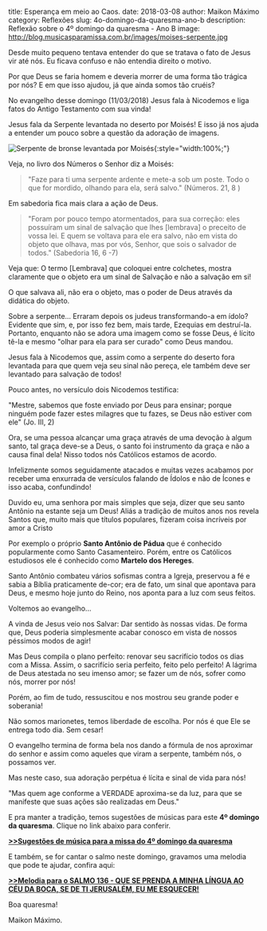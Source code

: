 ﻿title: Esperança em meio ao Caos.
date: 2018-03-08
author: Maikon Máximo
category: Reflexões
slug: 4o-domingo-da-quaresma-ano-b
description: Reflexão sobre o 4º domingo da quaresma - Ano B
image: http://blog.musicasparamissa.com.br/images/moises-serpente.jpg


Desde muito pequeno tentava entender do que se tratava o fato de Jesus vir até nós. Eu ficava confuso e não entendia direito o motivo. 

Por que Deus se faria homem e deveria morrer de uma forma tão trágica por nós? E em que isso ajudou, já que ainda somos tão cruéis? 

No evangelho desse domingo (11/03/2018) Jesus fala à Nicodemos e liga fatos do Antigo Testamento com sua vinda! 

Jesus fala da Serpente levantada no deserto por Moisés! E isso já nos ajuda a entender um pouco sobre a questão da adoração de imagens. 

![Serpente de bronse levantada por Moisés](/images/moises-serpente.jpg){:style="width:100%;"}

Veja, no livro dos Números o Senhor diz a Moisés:

> "Faze para ti uma serpente ardente e mete-a sob um poste. Todo o que for mordido, olhando para ela, será salvo."
(Números. 21, 8 )

Em sabedoria fica mais clara a ação de Deus.

>"Foram por pouco tempo atormentados, para sua correção: eles possuíram um sinal de salvação que lhes [lembrava] o preceito de vossa lei.
E quem se voltava para ele era salvo, não em vista do objeto que olhava, mas por vós, Senhor, que sois o salvador de todos."
(Sabedoria 16, 6 -7)

Veja que: 
O termo [Lembrava] que coloquei entre colchetes, mostra claramente que o objeto era um sinal de Salvação e não a salvação em si! 

O que salvava ali, não era o objeto, mas o poder de Deus através da didática do objeto.

Sobre a serpente... Erraram depois os judeus transformando-a em ídolo? Evidente que sim, e, por isso fez bem, mais tarde, Ezequias em destruí-la.
Portanto, enquanto não se adora uma imagem como se fosse Deus, é lícito tê-la e mesmo "olhar para ela para ser curado" como Deus mandou.

Jesus fala à Nicodemos que, assim como a serpente do deserto fora levantada para que quem veja seu sinal não pereça, ele também deve ser levantado para salvação de todos! 

Pouco antes, no versículo dois Nicodemos testifica:

"Mestre, sabemos que foste enviado por Deus para ensinar; porque ninguém pode fazer estes milagres que tu fazes, se Deus não estiver com ele" (Jo. III, 2)

Ora, se uma pessoa alcançar uma graça através de uma devoção à algum santo, tal graça deve-se a Deus, o santo foi instrumento da graça e não a causa final dela! Nisso todos nós Católicos estamos de acordo.

Infelizmente somos seguidamente atacados e muitas vezes acabamos por receber uma enxurrada de versículos falando de Ídolos e não de Ícones e isso acaba, confundindo! 

Duvido eu, uma senhora por mais simples que seja, dizer que seu santo Antônio na estante seja um Deus! Aliás a tradição de muitos anos nos revela Santos que, muito mais que títulos populares, fizeram coisa incríveis por amor a Cristo

Por exemplo o próprio **Santo Antônio de Pádua** que é conhecido popularmente como Santo Casamenteiro. Porém, entre os Católicos estudiosos ele é conhecido como **Martelo dos Hereges**.

Santo Antônio combateu vários sofismas contra a Igreja,
preservou a fé e sabia a Bíblia praticamente de-cor; era de fato, um sinal que apontava para Deus, e mesmo hoje junto do Reino, nos aponta para a luz com seus feitos.

Voltemos ao evangelho...

A vinda de Jesus veio nos Salvar: Dar sentido às nossas vidas. De forma que, Deus poderia simplesmente acabar conosco em vista de nossos péssimos modos de agir!

Mas Deus compila o plano perfeito: renovar seu sacrifício todos os dias com a Missa. Assim, o sacrifício seria perfeito, feito pelo perfeito! A lágrima de Deus atestada no seu imenso amor; se fazer um de nós, sofrer como nós, morrer por nós! 

Porém, ao fim de tudo, ressuscitou e nos mostrou seu grande poder e soberania!

Não somos marionetes, temos liberdade de escolha. Por nós é que Ele se entrega todo dia. Sem cesar! 

O evangelho termina de forma bela nos dando a fórmula de nos aproximar do senhor e assim como aqueles que viram a serpente, também nós, o possamos ver.

Mas neste caso, sua adoração perpétua é lícita e sinal de vida para nós!

"Mas quem age conforme a VERDADE
aproxima-se da luz, 
para que se manifeste 
que suas ações são realizadas em Deus."

E pra manter a tradição, temos sugestões de músicas para este **4º domingo da quaresma**.
Clique no link abaixo para conferir.

**[>>Sugestões de música para a missa do 4º domingo da quaresma](https://musicasparamissa.com.br/sugestoes-para/4o-domingo-da-quaresma-ano-b/)**

E também, se for cantar o salmo neste domingo, gravamos uma melodia que pode te ajudar,
confira aqui:

**[>>Melodia para o SALMO 136 - QUE SE PRENDA A MINHA LÍNGUA AO CÉU DA BOCA, SE DE TI JERUSALÉM, EU ME ESQUECER!](https://musicasparamissa.com.br/musica/salmo-136-que-se-prenda-a-minha-lingua-ao-ceu-da-boca-se-de-ti-jerusalem-eu-me-esquecer/)**

Boa quaresma!

Maikon Máximo.
